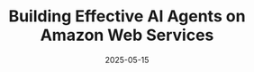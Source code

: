 ---
title: "Building Effective AI Agents on Amazon Web Services"
description: "A hands-on workshop for developers to build autonomous AI agent systems on AWS using LLM patterns, open-source frameworks, and best practices for production deployment"
date: 2025-05-15
skillLevel: Advanced
url: https://catalog.workshops.aws/building-effective-ai-agents-on-aws/en-US/
image: "https://static.us-east-1.prod.workshops.aws/public/d0c801a8-aa9a-4b15-b270-e2fe7836f379/static/agentic-workflow.gif"
frameworks:
  - Strands
  - LangGraph
  - CrewAI
  - SmolAgents
services:
  - Amazon Bedrock
  - Amazon SageMaker
category: Workshop
---